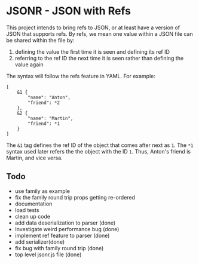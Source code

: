 # JSONR - JSON with Refs

This project intends to bring refs to JSON, or at least
have a version of JSON that supports refs. By refs, we mean
one value within a JSON file can be shared within the file
by:

1. defining the value the first time it is seen and defining its ref ID
2. referring to the ref ID the next time it is seen rather than defining the value again

The syntax will follow the refs feature in YAML. For example:

```
[
    &1 {
        "name": "Anton",
        "friend": *2
    },
    &2 {
        "name": "Martin",
        "friend": *1
    }
]
```

The `&1` tag defines the ref ID of the object that comes after
next as `1`. The `*1` syntax used later refers the the object
with the ID `1`. Thus, Anton's friend is Martin, and vice versa.

## Todo

* use family as example
* fix the family round trip props getting re-ordered
* documentation
* load tests
* clean up code
* add data deserialization to parser (done)
* Investigate weird performance bug (done)
* implement ref feature to parser (done)
* add serializer(done)
* fix bug with family round trip (done)
* top level jsonr.js file (done)
